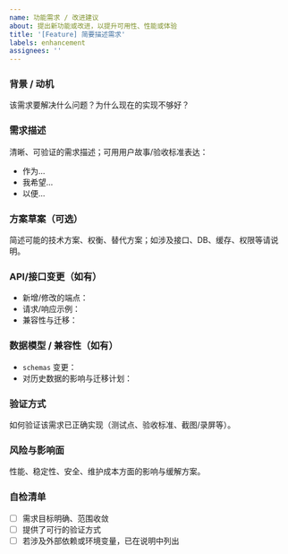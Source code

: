 ```yaml
---
name: 功能需求 / 改进建议
about: 提出新功能或改进，以提升可用性、性能或体验
title: '[Feature] 简要描述需求'
labels: enhancement
assignees: ''
---
```


### 背景 / 动机

该需求要解决什么问题？为什么现在的实现不够好？

### 需求描述

清晰、可验证的需求描述；可用用户故事/验收标准表达：

- 作为…
- 我希望…
- 以便…

### 方案草案（可选）

简述可能的技术方案、权衡、替代方案；如涉及接口、DB、缓存、权限等请说明。

### API/接口变更（如有）

- 新增/修改的端点：
- 请求/响应示例：
- 兼容性与迁移：

### 数据模型 / 兼容性（如有）

- `schemas` 变更：
- 对历史数据的影响与迁移计划：

### 验证方式

如何验证该需求已正确实现（测试点、验收标准、截图/录屏等）。

### 风险与影响面

性能、稳定性、安全、维护成本方面的影响与缓解方案。

### 自检清单

- [ ] 需求目标明确、范围收敛
- [ ] 提供了可行的验证方式
- [ ] 若涉及外部依赖或环境变量，已在说明中列出
